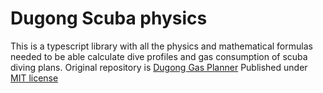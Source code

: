 # Dugong Scuba physics

This is a typescript library with all the physics and mathematical formulas needed to be able calculate dive profiles and gas consumption of scuba diving plans.
Original repository is [Dugong Gas Planner](https://github.com/jirkapok/GasPlanner)
Published under [MIT license](./LICENSE)
